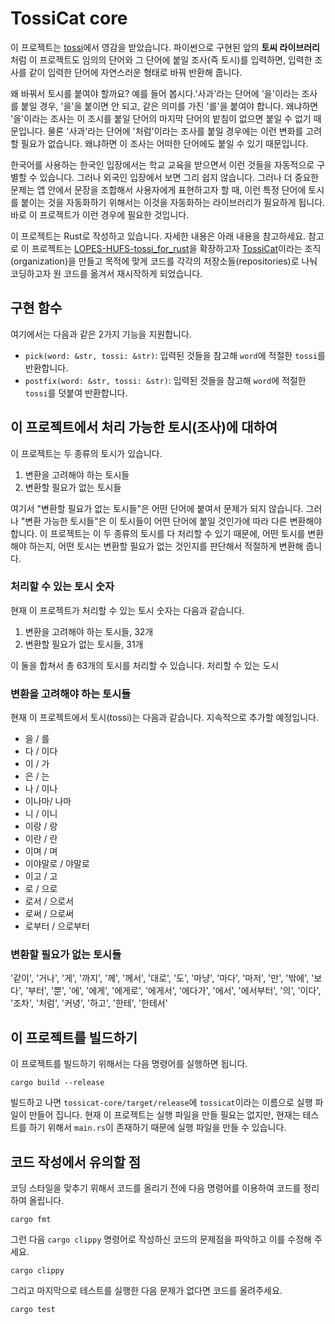 # TossiCat core

이 프로젝트는 [tossi](https://github.com/what-studio/tossi)에서 영감을 받았습니다. 파이썬으로 구현된 앞의 **토씨 라이브러리**처럼 이 프로젝트도 임의의 단어와 그 단어에 붙일 조사(즉 토시)를 입력하면, 입력한 조사를 같이 입력한 단어에 자연스러운 형태로 바꿔 반환해 줍니다.

왜 바꿔서 토시를 붙여야 할까요? 예를 들어 봅시다.'사과'라는 단어에 '을'이라는 조사를 붙일 경우, '을'을 붙이면 안 되고, 같은 의미를 가진 '를'을 붙여야 합니다. 왜냐하면 '을'이라는 조사는 이 조시를 붙일 단어의 마지막 단어의 밭침이 없으면 붙일 수 없기 때문입니다. 물론 '사과'라는 단어에 '처럼'이라는 조사를 붙일 경우에는 이런 변화를 고려할 필요가 없습니다. 왜냐하면 이 조사는 어떠한 단어에도 붙일 수 있기 때문입니다.

한국어를 사용하는 한국인 입장에서는 학교 교육을 받으면서 이런 것들을 자동적으로 구별할 수 있습니다. 그러나 외국인 입장에서 보면 그리 쉽지 않습니다. 그러나 더 중요한 문제는 앱 안에서 문장을 조합해서 사용자에게 표현하고자 할 때, 이런 특정 단어에 토시를 붙이는 것을 자동화하기 위해서는 이것을 자동화하는 라이브러리가 필요하게 됩니다. 바로 이 프로젝트가 이런 경우에 필요한 것입니다.

이 프로젝트는 Rust로 작성하고 있습니다. 자세한 내용은 아래 내용을 참고하세요. 참고로 이 프로젝트는 [LOPES-HUFS-tossi_for_rust](https://github.com/LOPES-HUFS/tossi_for_rust)을 확장하고자 [TossiCat](https://github.com/tossicat)이라는 조직(organization)을 만들고 목적에 맞게 코드를 각각의 저장소들(repositories)로 나눠 코딩하고자 원 코드를 옮겨서 재시작하게 되었습니다.

## 구현 함수

여기에서는 다음과 같은 2가지 기능을 지원합니다.

- `pick(word: &str, tossi: &str)`: 입력된 것들을 참고해 `word`에 적절한 `tossi`를 반환합니다.
- `postfix(word: &str, tossi: &str)`: 입력된 것들을 참고해 `word`에 적절한 `tossi`를 덧붙여 반환합니다.

## 이 프로젝트에서 처리 가능한 토시(조사)에 대하여

이 프로젝트는 두 종류의 토시가 있습니다.

1. 변환을 고려해야 하는 토시들
2. 변환할 필요가 없는 토시들

여기서 "변환할 필요가 없는 토시들"은 어떤 단어에 붙여서 문제가 되지 않습니다. 그러나 "변환 가능한 토시들"은 이 토시들이 어떤 단어에 붙일 것인가에 따라 다른 변환해야 합니다. 이 프로젝트는 이 두 종류의 토시를 다 처리할 수 있기 때문에, 어떤 토시를 변환해야 하는지, 어떤 토시는 변환할 필요가 없는 것인지를 판단해서 적절하게 변환해 줍니다.

### 처리할 수 있는 토시 숫자

현재 이 프로젝트가 처리할 수 있는 토시 숫자는 다음과 같습니다.

1. 변환을 고려해야 하는 토시들, 32개
2. 변환할 필요가 없는 토시들, 31개

이 둘을 합쳐서 총 63개의 토시를 처리할 수 있습니다. 처리할 수 있는 도시

### 변환을 고려해야 하는 토시들

현재 이 프로젝트에서 토시(tossi)는 다음과 같습니다. 지속적으로 추가할 예정입니다.

- 을 / 를
- 다 / 이다
- 이 / 가
- 은 / 는
- 나 / 이나
- 이나마/ 나마
- 니 / 이니
- 이랑 / 랑
- 이란 / 란
- 이며 / 며
- 이야말로 / 야말로
- 이고 / 고
- 로 / 으로
- 로서 / 으로서
- 로써 / 으로써
- 로부터 / 으로부터

### 변환할 필요가 없는 토시들

'같이', '거나', '게', '까지', '께', '께서', '대로', '도', '마냥', '마다', '마저', '만', '밖에', '보다', '부터', '뿐', '에', '에게', '에게로', '에게서', '에다가', '에서', '에서부터', '의', '이다', '조차', '처럼', '커녕', '하고', '한테', '한테서'

## 이 프로젝트를 빌드하기

이 프로젝트를 빌드하기 위해서는 다음 명령어를 실행하면 됩니다.

```console
cargo build --release
```

빌드하고 나면 `tossicat-core/target/release`에 `tossicat`이라는 이름으로 실행 파일이 만들어 집니다. 현재 이 프로젝트는 실행 파일을 만들 필요는 없지만, 현재는 테스트를 하기 위해서 `main.rs`이 존재하기 때문에 실행 파일을 만들 수 있습니다.

## 코드 작성에서 유의할 점

코딩 스타일을 맞추기 위해서 코드를 올리기 전에 다음 명령어를 이용하여 코드를 정리하여 올립니다.

```console
cargo fmt
```

그런 다음 `cargo clippy` 명령어로 작성하신 코드의 문제점을 파악하고 이를 수정해 주세요.

```cosole
cargo clippy
```

그리고 마지막으로 테스트를 실행한 다음 문제가 없다면 코드를 올려주세요.

```cosole
cargo test
```
